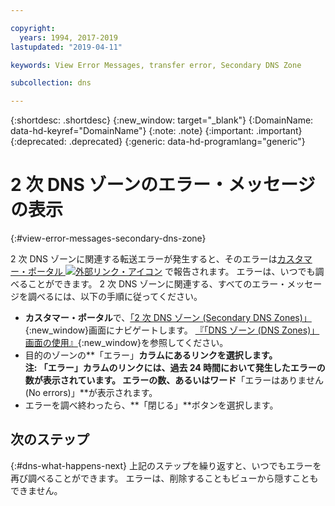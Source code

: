 ```yaml
---

copyright:
  years: 1994, 2017-2019
lastupdated: "2019-04-11"

keywords: View Error Messages, transfer error, Secondary DNS Zone

subcollection: dns

---
```


{:shortdesc: .shortdesc}
{:new_window: target="_blank"}
{:DomainName: data-hd-keyref="DomainName"}
{:note: .note}
{:important: .important}
{:deprecated: .deprecated}
{:generic: data-hd-programlang="generic"}


# 2 次 DNS ゾーンのエラー・メッセージの表示
{:#view-error-messages-secondary-dns-zone}

2 次 DNS ゾーンに関連する転送エラーが発生すると、そのエラーは[カスタマー・ポータル ![外部リンク・アイコン](../../icons/launch-glyph.svg "外部リンク・アイコン")](https://{DomainName}/) で報告されます。 エラーは、いつでも調べることができます。 2 次 DNS ゾーンに関連する、すべてのエラー・メッセージを調べるには、以下の手順に従ってください。

* **カスタマー・ポータル**で、[「2 次 DNS ゾーン (Secondary DNS Zones)」](https://{DomainName}/){:new_window}画面にナビゲートします。 [『「DNS ゾーン (DNS Zones)」画面の使用』](/docs/infrastructure/dns?topic=dns-use-the-dns-zones-screens#use-the-dns-zones-screens){:new_window}を参照してください。
* 目的のゾーンの**「エラー」**カラムにあるリンクを選択します。<br/>**注:** 「エラー」カラムのリンクには、過去 24 時間において発生したエラーの数が表示されています。 エラーの数、あるいはワード**「エラーはありません (No errors)」**が表示されます。
* エラーを調べ終わったら、**「閉じる」**ボタンを選択します。

## 次のステップ
{:#dns-what-happens-next}
上記のステップを繰り返すと、いつでもエラーを再び調べることができます。 エラーは、削除することもビューから隠すこともできません。
